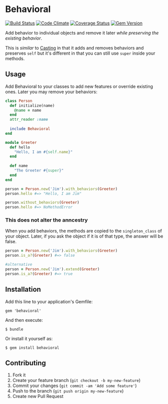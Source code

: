 # Behavioral

[![Build Status](https://travis-ci.org/saturnflyer/behavioral.png?branch=master)](https://travis-ci.org/saturnflyer/behavioral)
[![Code Climate](https://codeclimate.com/github/saturnflyer/behavioral.png)](https://codeclimate.com/github/saturnflyer/behavioral)
[![Coverage Status](https://coveralls.io/repos/saturnflyer/behavioral/badge.png)](https://coveralls.io/r/saturnflyer/behavioral)
[![Gem Version](https://badge.fury.io/rb/behavioral.png)](http://badge.fury.io/rb/behavioral)

Add behavior to individual objects and remove it later _while preserving the existing behavior_.

This is _similar_ to [Casting](http://rubygems.org/gems/casting) in that it adds and removes behaviors and preserves `self` but it's different in that you can still use `super` inside your methods.

## Usage

Add Behavioral to your classes to add new features or override existing ones. Later you may remove your behaviors:

```ruby
class Person
  def initialize(name)
    @name = name
  end
  attr_reader :name
  
  include Behavioral
end

module Greeter
  def hello
    "Hello, I am #{self.name}"
  end
  
  def name
    "The Greeter #{super}"
  end
end

person = Person.new('Jim').with_behaviors(Greeter)
person.hello #=> "Hello, I am Jim"

person.without_behaviors(Greeter)
person.hello #=> NoMethodError
```

### This does not alter the anncestry

When you add behaviors, the methods are copied to the `singleton_class` of your object. Later, if you ask the object if it is of that type, the answer will be false.

```ruby
person = Person.new('Jim').with_behaviors(Greeter)
person.is_a?(Greeter) #=> false

#alternative
person = Person.new('Jim').extend(Greeter)
person.is_a?(Greeter) #=> true
```

## Installation

Add this line to your application's Gemfile:

    gem 'behavioral'

And then execute:

    $ bundle

Or install it yourself as:

    $ gem install behavioral

## Contributing

1. Fork it
2. Create your feature branch (`git checkout -b my-new-feature`)
3. Commit your changes (`git commit -am 'Add some feature'`)
4. Push to the branch (`git push origin my-new-feature`)
5. Create new Pull Request
